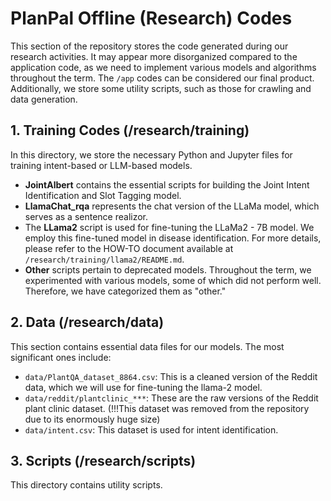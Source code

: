 # PlanPal Offline (Research) Codes

This section of the repository stores the code generated during our research activities. It may appear more disorganized compared to the application code, as we need to implement various models and algorithms throughout the term. The `/app` codes can be considered our final product. Additionally, we store some utility scripts, such as those for crawling and data generation.

## 1. Training Codes (/research/training)
In this directory, we store the necessary Python and Jupyter files for training intent-based or LLM-based models.

- **JointAlbert** contains the essential scripts for building the Joint Intent Identification and Slot Tagging model.
- **LlamaChat_rqa** represents the chat version of the LLaMa model, which serves as a sentence realizor.
- The **LLama2** script is used for fine-tuning the LLaMa2 - 7B model. We employ this fine-tuned model in disease identification. For more details, please refer to the HOW-TO document available at `/research/training/llama2/README.md`.
- **Other** scripts pertain to deprecated models. Throughout the term, we experimented with various models, some of which did not perform well. Therefore, we have categorized them as "other."

## 2. Data (/research/data)
This section contains essential data files for our models. The most significant ones include:

- `data/PlantQA_dataset_8864.csv`: This is a cleaned version of the Reddit data, which we will use for fine-tuning the llama-2 model.
- `data/reddit/plantclinic_***`: These are the raw versions of the Reddit plant clinic dataset. (!!!This dataset was removed from the repository due to its enormously huge size)
- `data/intent.csv`: This dataset is used for intent identification.

## 3. Scripts (/research/scripts)
This directory contains utility scripts.
